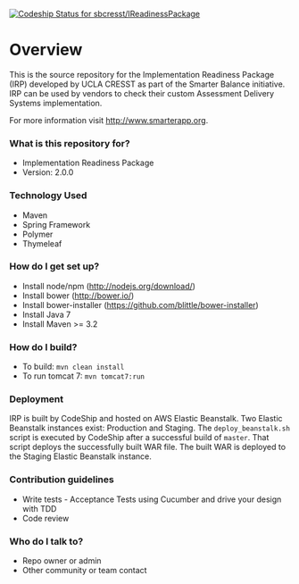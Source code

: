 [ ![Codeship Status for sbcresst/IReadinessPackage](https://codeship.com/projects/0d0b1a20-6080-0132-c347-02eb9615503b/status)](https://codeship.com/projects/51655)

# Overview #
This is the source repository for the Implementation Readiness Package (IRP) developed by UCLA CRESST as part of the Smarter Balance initiative.
IRP can be used by vendors to check their custom Assessment Delivery Systems implementation.

For more information visit http://www.smarterapp.org.

### What is this repository for? ###

* Implementation Readiness Package
* Version: 2.0.0

### Technology Used ###
* Maven
* Spring Framework
* Polymer
* Thymeleaf

### How do I get set up? ###

* Install node/npm (http://nodejs.org/download/)
* Install bower (http://bower.io/)
* Install bower-installer (https://github.com/blittle/bower-installer)
* Install Java 7
* Install Maven >= 3.2

### How do I build? ###
* To build: `mvn clean install`
* To run tomcat 7: `mvn tomcat7:run`

### Deployment ###
IRP is built by CodeShip and hosted on AWS Elastic Beanstalk. Two Elastic Beanstalk instances exist:
Production and Staging.  The `deploy_beanstalk.sh` script is executed by CodeShip after a successful build of `master`.
That script deploys the successfully built WAR file.  The built WAR is deployed to the Staging Elastic Beanstalk instance.

### Contribution guidelines ###

* Write tests - Acceptance Tests using Cucumber and drive your design with TDD
* Code review

### Who do I talk to? ###

* Repo owner or admin
* Other community or team contact
